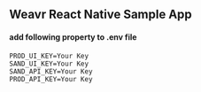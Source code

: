 ## Weavr React Native Sample App

#### add following property to .env file

```
PROD_UI_KEY=Your Key
SAND_UI_KEY=Your Key
SAND_API_KEY=Your Key
PROD_API_KEY=Your Key
```
